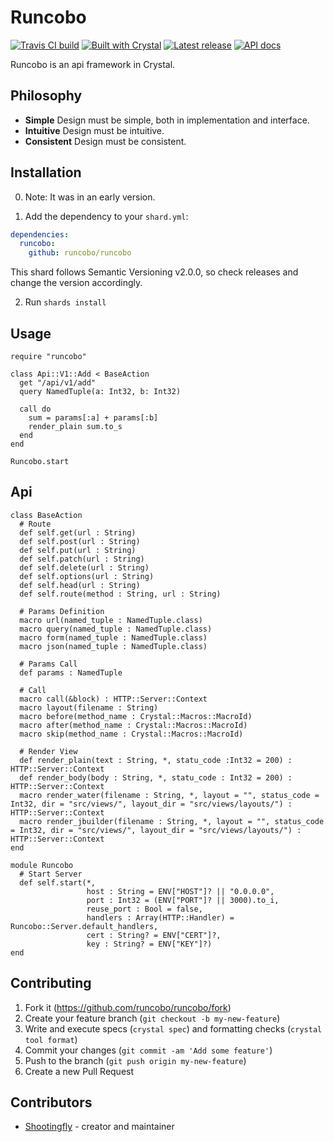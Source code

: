 # Runcobo

[![Travis CI build](https://img.shields.io/travis/runcobo/runcobo/master.svg?style=flat-square)](https://travis-ci.org/runcobo/runcobo)
[![Built with Crystal](https://img.shields.io/badge/built%20with-crystal-000000.svg?style=flat-square)](https://crystal-lang.org/)
[![Latest release](https://img.shields.io/github/release/runcobo/runcobo.svg?style=flat-square)](https://github.com/runcobo/runcobo/releases)
[![API docs](https://img.shields.io/badge/api_docs-online-brightgreen.svg?style=flat-square)](https://runcobo.github.io/runcobo/)

Runcobo is an api framework in Crystal.

## Philosophy
* **Simple**      Design must be simple, both in implementation and interface.
* **Intuitive**   Design must be intuitive.
* **Consistent**  Design must be consistent.

## Installation

0. Note: It was in an early version.

1. Add the dependency to your `shard.yml`:

```yaml
dependencies:
  runcobo:
    github: runcobo/runcobo
```

This shard follows Semantic Versioning v2.0.0, so check releases and change the version accordingly.

2. Run `shards install`

## Usage

```crystal
require "runcobo"

class Api::V1::Add < BaseAction
  get "/api/v1/add"
  query NamedTuple(a: Int32, b: Int32)

  call do
    sum = params[:a] + params[:b]
    render_plain sum.to_s
  end
end

Runcobo.start
```

## Api

```crystal
class BaseAction
  # Route
  def self.get(url : String)
  def self.post(url : String)
  def self.put(url : String)
  def self.patch(url : String)
  def self.delete(url : String)
  def self.options(url : String)
  def self.head(url : String)
  def self.route(method : String, url : String)

  # Params Definition
  macro url(named_tuple : NamedTuple.class)
  macro query(named_tuple : NamedTuple.class)
  macro form(named_tuple : NamedTuple.class)
  macro json(named_tuple : NamedTuple.class)

  # Params Call
  def params : NamedTuple

  # Call
  macro call(&block) : HTTP::Server::Context
  macro layout(filename : String)
  macro before(method_name : Crystal::Macros::MacroId)
  macro after(method_name : Crystal::Macros::MacroId)
  macro skip(method_name : Crystal::Macros::MacroId)

  # Render View
  def render_plain(text : String, *, statu_code :Int32 = 200) : HTTP::Server::Context
  def render_body(body : String, *, statu_code : Int32 = 200) : HTTP::Server::Context
  macro render_water(filename : String, *, layout = "", status_code = Int32, dir = "src/views/", layout_dir = "src/views/layouts/") : HTTP::Server::Context
  macro render_jbuilder(filename : String, *, layout = "", status_code = Int32, dir = "src/views/", layout_dir = "src/views/layouts/") : HTTP::Server::Context
end

module Runcobo
  # Start Server
  def self.start(*,
                 host : String = ENV["HOST"]? || "0.0.0.0",
                 port : Int32 = (ENV["PORT"]? || 3000).to_i,
                 reuse_port : Bool = false,
                 handlers : Array(HTTP::Handler) = Runcobo::Server.default_handlers,
                 cert : String? = ENV["CERT"]?,
                 key : String? = ENV["KEY"]?)
end

```

## Contributing

1. Fork it (<https://github.com/runcobo/runcobo/fork>)
2. Create your feature branch (`git checkout -b my-new-feature`)
3. Write and execute specs (`crystal spec`) and formatting checks (`crystal tool format`)
4. Commit your changes (`git commit -am 'Add some feature'`)
5. Push to the branch (`git push origin my-new-feature`)
6. Create a new Pull Request

## Contributors

- [Shootingfly](https://github.com/shootingfly) - creator and maintainer
